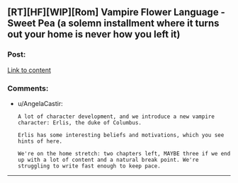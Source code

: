 ## [RT][HF][WIP][Rom] Vampire Flower Language - Sweet Pea (a solemn installment where it turns out your home is never how you left it)

### Post:

[Link to content](https://archiveofourown.org/works/13710744/chapters/70072077)

### Comments:

- u/AngelaCastir:
  ```
  A lot of character development, and we introduce a new vampire character: Erlis, the duke of Columbus. 

  Erlis has some interesting beliefs and motivations, which you see hints of here.

  We're on the home stretch: two chapters left, MAYBE three if we end up with a lot of content and a natural break point. We're struggling to write fast enough to keep pace.
  ```

---

